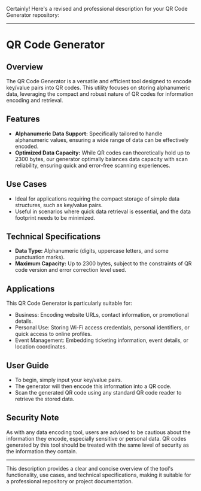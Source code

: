 Certainly! Here's a revised and professional description for your QR Code Generator repository:

---

# QR Code Generator

## Overview
The QR Code Generator is a versatile and efficient tool designed to encode key/value pairs into QR codes. This utility focuses on storing alphanumeric data, leveraging the compact and robust nature of QR codes for information encoding and retrieval. 

## Features
- **Alphanumeric Data Support:** Specifically tailored to handle alphanumeric values, ensuring a wide range of data can be effectively encoded.
- **Optimized Data Capacity:** While QR codes can theoretically hold up to 2300 bytes, our generator optimally balances data capacity with scan reliability, ensuring quick and error-free scanning experiences.

## Use Cases
- Ideal for applications requiring the compact storage of simple data structures, such as key/value pairs.
- Useful in scenarios where quick data retrieval is essential, and the data footprint needs to be minimized.

## Technical Specifications
- **Data Type:** Alphanumeric (digits, uppercase letters, and some punctuation marks).
- **Maximum Capacity:** Up to 2300 bytes, subject to the constraints of QR code version and error correction level used.

## Applications
This QR Code Generator is particularly suitable for:
- Business: Encoding website URLs, contact information, or promotional details.
- Personal Use: Storing Wi-Fi access credentials, personal identifiers, or quick access to online profiles.
- Event Management: Embedding ticketing information, event details, or location coordinates.

## User Guide
- To begin, simply input your key/value pairs.
- The generator will then encode this information into a QR code.
- Scan the generated QR code using any standard QR code reader to retrieve the stored data.

## Security Note
As with any data encoding tool, users are advised to be cautious about the information they encode, especially sensitive or personal data. QR codes generated by this tool should be treated with the same level of security as the information they contain.

---

This description provides a clear and concise overview of the tool's functionality, use cases, and technical specifications, making it suitable for a professional repository or project documentation.
